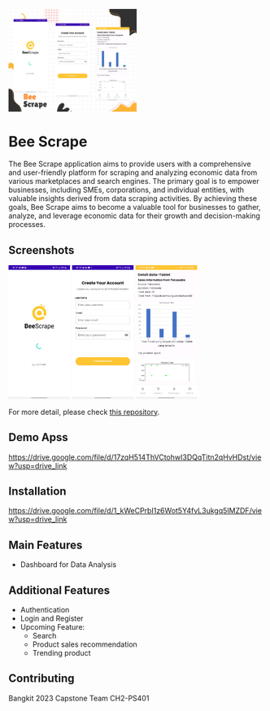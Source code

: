 <img src="https://github.com/Rivai09/Project-Bee-Scrape-CH2_PS401/blob/main/Asset/Bee%20Scrape%20(1).png" width="50%"></img>

# Bee Scrape
The Bee Scrape application aims to provide users with a comprehensive and user-friendly platform for scraping and analyzing economic data from various marketplaces and search engines. The primary goal is to empower businesses, including SMEs, corporations, and individual entities, with valuable insights derived from data scraping activities. By achieving these goals, Bee Scrape aims to become a valuable tool for businesses to gather, analyze, and leverage economic data for their growth and decision-making processes. 

## Screenshots
<img src="https://github.com/Rivai09/Project-Bee-Scrape-CH2_PS401/blob/main/Asset/Screenshot_20231221-000351_Bee%20Scape.jpg" width="24%"></img>
<img src="https://github.com/Rivai09/Project-Bee-Scrape-CH2_PS401/blob/main/Asset/Screenshot_20231221-000502_Bee%20Scape.jpg" width="24%"></img>
<img src="https://github.com/Rivai09/Project-Bee-Scrape-CH2_PS401/blob/main/Asset/Screenshot_20231221-000935_Bee%20Scape.jpg" width="24%"></img>


For more detail, please check [this repository](https://github.com/Rivai09/Project-Bee-Scrape-CH2_PS401).

## Demo Apss
https://drive.google.com/file/d/17zqH514ThVCtohwI3DQqTitn2qHvHDst/view?usp=drive_link

## Installation
https://drive.google.com/file/d/1_kWeCPrbI1z6Wot5Y4fvL3ukgq5IMZDF/view?usp=drive_link


## Main Features
- Dashboard for Data Analysis


## Additional Features
- Authentication
- Login and Register
- Upcoming Feature:
  - Search
  - Product sales recommendation
  - Trending product


## Contributing
Bangkit 2023 Capstone Team CH2-PS401
